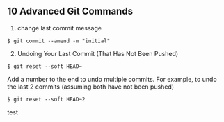 ## 10 Advanced Git Commands

1. change last commit message

```
$ git commit --amend -m "initial"
```

2. Undoing Your Last Commit (That Has Not Been Pushed)

```
$ git reset --soft HEAD~
```

Add a number to the end to undo multiple commits. For example, to undo the last 2 commits (assuming both have not been pushed)

```
$ git reset --soft HEAD~2
```

test
